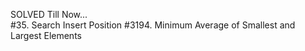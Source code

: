 SOLVED Till Now...<br>
#35. Search Insert Position
#3194. Minimum Average of Smallest and Largest Elements
